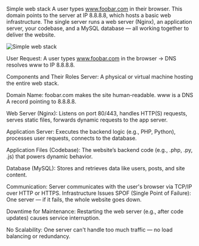 Simple web stack
A user types www.foobar.com in their browser. This domain points to the server at IP 8.8.8.8, which hosts a basic web infrastructure. 
The single server runs a web server (Nginx), an application server, your codebase, and a MySQL database — all working together to deliver the website.

![Simple web stack](URL-de-la-imagen)

User Request:
A user types www.foobar.com in the browser → DNS resolves www to IP 8.8.8.8.

Components and Their Roles
Server:
 A physical or virtual machine hosting the entire web stack.


Domain Name:
 foobar.com makes the site human-readable. www is a DNS A record pointing to 8.8.8.8.


Web Server (Nginx):
 Listens on port 80/443, handles HTTP(S) requests, serves static files, forwards dynamic requests to the app server.


Application Server:
 Executes the backend logic (e.g., PHP, Python), processes user requests, connects to the database.


Application Files (Codebase):
 The website’s backend code (e.g., .php, .py, .js) that powers dynamic behavior.


Database (MySQL):
 Stores and retrieves data like users, posts, and site content.


Communication:
 Server communicates with the user's browser via TCP/IP over HTTP or HTTPS.
Infrastructure Issues
SPOF (Single Point of Failure):
 One server — if it fails, the whole website goes down.


Downtime for Maintenance:
 Restarting the web server (e.g., after code updates) causes service interruption.


No Scalability:
 One server can't handle too much traffic — no load balancing or redundancy.
